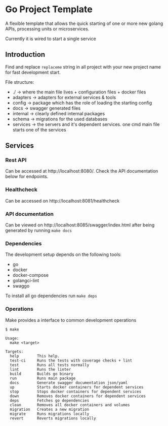 # Go Project Template
A flexible template that allows the quick starting of one or more new golang APIs, processing units or microservices.

Currently it is wired to start a single service 
## Introduction
Find and replace `replaceme` string in all project with your new project name for fast development start.

File structure: 

- ./ -> where the main file lives + configuration files + docker files
- adapters -> adapters for external services & tools
- config -> package which has the role of loading the starting config
- docs -> swagger generated files
- internal -> clearly defined internal packages 
- schema -> migrations for the used databases
- services -> the servers and it's dependent services. one cmd main file starts one of the services

## Services 

### Rest API
Can be accessed at http://localhost:8080/. Check the API documentation below for endpoints.
### Healthcheck
Can be accessed on http://localhost:8081/healthcheck
### API documentation 
Can be viewed on http://localhost:8085/swagger/index.html after being generated by running `make docs`


### Dependencies

The development setup depends on the following tools:

- go
- docker
- docker-compose
- golangci-lint
- swaggo

To install all go dependencies run `make deps`

### Operations

Make provides a interface to common development operations

```
$ make

Usage:
  make <target>

Targets:
  help        This help.
  test-ci     Runs the tests with coverage checks + lint
  test        Runs all tests normally
  lint        Runs the linter
  build       Builds go binary
  run         Runs main package
  docs        Generate swagger documentation json/yaml
  up          Starts docker containers for dependent services
  stop        Stops docker containers for dependent services
  down        Removes docker containers for dependent services
  deps        Fetches go dependencies
  clean       Removes all docker containers and volumes
  migration   Creates a new migration
  migrate     Runs migrations locally
  revert      Reverts migrations locally
  ```
